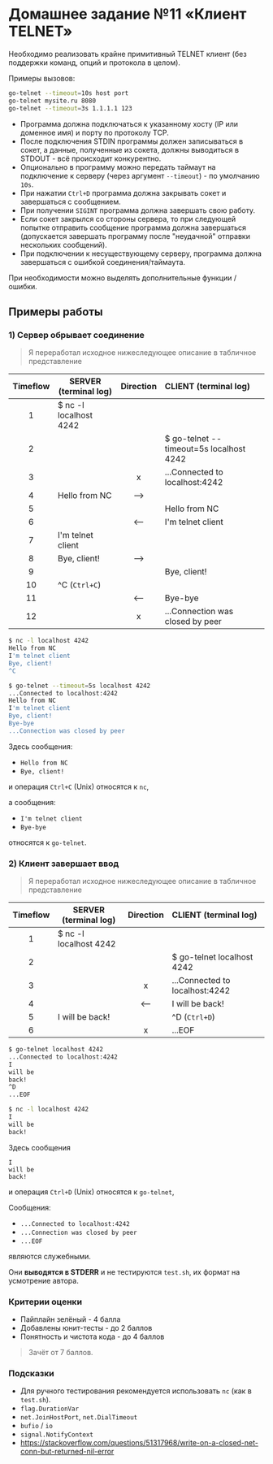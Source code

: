 # Домашнее задание №11 «Клиент TELNET»

Необходимо реализовать крайне примитивный TELNET клиент
(без поддержки команд, опций и протокола в целом).

Примеры вызовов:

```bash
go-telnet --timeout=10s host port
go-telnet mysite.ru 8080
go-telnet --timeout=3s 1.1.1.1 123
```

* Программа должна подключаться к указанному хосту (IP или доменное имя) и порту по протоколу TCP.
* После подключения STDIN программы должен записываться в сокет,
а данные, полученные из сокета, должны выводиться в STDOUT - всё происходит конкурентно.
* Опционально в программу можно передать таймаут на подключение к серверу
(через аргумент `--timeout`) - по умолчанию `10s`.
* При нажатии `Ctrl+D` программа должна закрывать сокет и завершаться с сообщением.
* При получении `SIGINT` программа должна завершать свою работу.
* Если сокет закрылся со стороны сервера, то при следующей попытке отправить сообщение программа
должна завершаться (допускается завершать программу после "неудачной" отправки нескольких сообщений).
* При подключении к несуществующему серверу, программа должна завершаться с ошибкой соединения/таймаута.

При необходимости можно выделять дополнительные функции / ошибки.

## Примеры работы

### 1) Сервер обрывает соединение

> Я переработал исходное нижеследующее описание в табличное представление

| Timeflow | SERVER (terminal log)  | Direction | CLIENT (terminal log)                   |
|:--------:|------------------------|:---------:|:----------------------------------------|
|     1    | $ nc -l localhost 4242 |           |                                         |
|     2    |                        |           | $ go-telnet --timeout=5s localhost 4242 |
|     3    |                        |     x     | ...Connected to localhost:4242          |
|     4    | Hello from NC          |    -->    |                                         |
|     5    |                        |           | Hello from NC                           |
|     6    |                        |    <--    | I'm telnet client                       |
|     7    | I'm telnet client      |           |                                         |
|     8    | Bye, client!           |    -->    |                                         |
|     9    |                        |           | Bye, client!                            |
|    10    | ^C (`Ctrl+C`)          |           |                                         |
|    11    |                        |    <--    | Bye-bye                                 |
|    12    |                        |     x     | ...Connection was closed by peer        |

```bash
$ nc -l localhost 4242
Hello from NC
I'm telnet client
Bye, client!
^C
```

```bash
$ go-telnet --timeout=5s localhost 4242
...Connected to localhost:4242
Hello from NC
I'm telnet client
Bye, client!
Bye-bye
...Connection was closed by peer
```

Здесь сообщения:

* `Hello from NC`
* `Bye, client!`

и операция `Ctrl+C` (Unix) относятся к `nc`,

а сообщения:

* `I'm telnet client`
* `Bye-bye`

относятся к `go-telnet`.

### 2) Клиент завершает ввод

> Я переработал исходное нижеследующее описание в табличное представление

| Timeflow | SERVER (terminal log)  | Direction | CLIENT (terminal log)          |
|:--------:|------------------------|:---------:|:-------------------------------|
|     1    | $ nc -l localhost 4242 |           |                                |
|     2    |                        |           | $ go-telnet localhost 4242     |
|     3    |                        |     x     | ...Connected to localhost:4242 |
|     4    |                        |    <--    | I will be back!                |
|     5    | I will be back!        |           | ^D (`Ctrl+D`)                  |
|     6    |                        |     x     | ...EOF                         |

```bash
$ go-telnet localhost 4242
...Connected to localhost:4242
I
will be
back!
^D
...EOF
```

```bash
$ nc -l localhost 4242
I
will be
back!
```

Здесь сообщения

```
I
will be
back!
```

и операция `Ctrl+D` (Unix) относятся к `go-telnet`,

Сообщения:

* `...Connected to localhost:4242`
* `...Connection was closed by peer`
* `...EOF`

являются служебными.

Они **выводятся в STDERR** и не тестируются `test.sh`, их формат на усмотрение автора.

### Критерии оценки

* Пайплайн зелёный - 4 балла
* Добавлены юнит-тесты - до 2 баллов
* Понятность и чистота кода - до 4 баллов

> Зачёт от 7 баллов.

### Подсказки

* Для ручного тестирования рекомендуется использовать `nc` (как в `test.sh`).
* `flag.DurationVar`
* `net.JoinHostPort`, `net.DialTimeout`
* `bufio` / `io`
* `signal.NotifyContext`
* https://stackoverflow.com/questions/51317968/write-on-a-closed-net-conn-but-returned-nil-error
